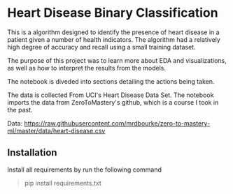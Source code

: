 
# Heart Disease Binary Classification

This is a algorithm designed to identify the presence of heart disease in a patient given a number of health indicators.  The algorithm had a relatively high degree of accuracy and recall using a small training dataset.

The purpose of this project was to learn more about EDA and visualizations, as well as how to interpret the results from the models.

The notebook is diveded into sections detailing the actions being taken.

The data is collected From UCI's Heart Disease Data Set.  The notebook imports the data from ZeroToMastery's github, which is a course I took in the past.

Data: https://raw.githubusercontent.com/mrdbourke/zero-to-mastery-ml/master/data/heart-disease.csv
## Installation
Install all requirements by run the following command

> pip install requirements.txt
